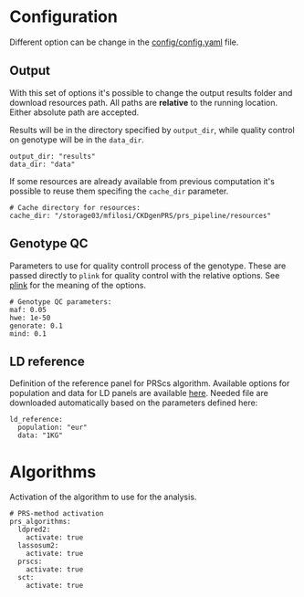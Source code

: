 # Configuration

Different option can be change in the [config/config.yaml](config/config.yaml) file.

## Output

With this set of options it's possible to change the output results folder and download resources
path. All paths are **relative** to the running location. Either absolute path are accepted.

Results will be in the directory specified by `output_dir`, while quality control on genotype will
be in the `data_dir`.

```
output_dir: "results"
data_dir: "data"
```

If some resources are already available from previous computation it's possible to reuse them
specifing the `cache_dir` parameter.

```
# Cache directory for resources:
cache_dir: "/storage03/mfilosi/CKDgenPRS/prs_pipeline/resources"
```

## Genotype QC

Parameters to use for quality controll process of the genotype. These are passed directly to `plink`
for quality control with the relative options.
See [plink](https://www.cog-genomics.org/plink/1.9/index) for the meaning of the options.

```
# Genotype QC parameters:
maf: 0.05
hwe: 1e-50
genorate: 0.1
mind: 0.1
```

## LD reference

Definition of the reference panel for PRScs algorithm.
Available options for population and data for LD panels are available
[here](https://github.com/getian107/PRScs). Needed file are downloaded automatically based on the 
parameters defined here:

```
ld_reference:
  population: "eur"
  data: "1KG"
```

# Algorithms

Activation of the algorithm to use for the analysis.

```
# PRS-method activation
prs_algorithms:
  ldpred2:
    activate: true
  lassosum2:
    activate: true
  prscs:
    activate: true
  sct:
    activate: true
```
